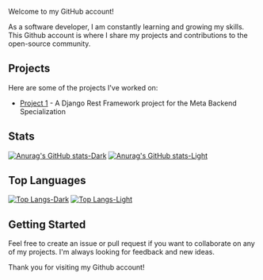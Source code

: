 Welcome to my GitHub account!

As a software developer, I am constantly learning and growing my skills. This Github account is where I share my projects and contributions to the open-source community.

Projects
----------
Here are some of the projects I've worked on:

* [Project 1](https://github.com/WinTush/littlelemon) - A Django Rest Framework project for the Meta Backend Specialization
<!--* A simple web application that uses OpenAI's Whisper API to transcribe audio files-->
<!--* Project 2 - An Android app that helps users track their daily water intake.-->
<!--* Project 3 - A command-line tool for converting CSV files to JSON.-->

<!-- 
Contributions
--------------
I'm also an active contributor to the following open-source projects:

* Project A - A popular web framework for building scalable applications.
* Project B - A library for parsing and manipulating dates and times in Python.
* Project C - A command-line interface for managing Docker containers.
-->
Stats
-----
[![Anurag's GitHub stats-Dark](https://github-readme-stats-one-bice.vercel.app/api?username=WinTush&show_icons=true&include_all_commits=true&count_private=true&hide=issues&role=OWNER,COLLABORATOR&theme=radical#gh-dark-mode-only)](https://github.com/anuraghazra/github-readme-stats#gh-dark-mode-only)
[![Anurag's GitHub stats-Light](https://github-readme-stats-one-bice.vercel.app/api?username=WinTush&show_icons=true&include_all_commits=true&count_private=true&hide=issues&role=OWNER,COLLABORATOR&theme=buefy#gh-light-mode-only)](https://github.com/anuraghazra/github-readme-stats#gh-light-mode-only)

Top Languages
-------------
[![Top Langs-Dark](https://github-readme-stats.vercel.app/api/top-langs/?username=WinTush&layout=compact&theme=radical#gh-dark-mode-only)](https://github.com/anuraghazra/github-readme-stats#gh-dark-mode-only)
[![Top Langs-Light](https://github-readme-stats.vercel.app/api/top-langs/?username=WinTush&layout=compact&theme=buefy#gh-light-mode-only)](https://github.com/anuraghazra/github-readme-stats#gh-light-mode-only)

Getting Started
---------------
Feel free to create an issue or pull request if you want to collaborate on any of my projects. I'm always looking for feedback and new ideas.

Thank you for visiting my Github account!

